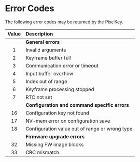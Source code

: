 # Error Codes

The following error codes may be returned by the PixelKey.

| Value | Description |
| :---: | :---------- |
|   | **General errors** |
| 1 | Invalid arguments |
| 2 | Keyframe buffer full |
| 3 | Communication error or timeout |
| 4 | Input buffer overflow |
| 5 | Index out of range |
| 6 | Keyframe processing stopped |
| 7 | RTC not set |
|    | **Configuration and command specific errors** |
| 16 | Configuration key not found |
| 17 | NV-mem error on configuration save |
| 18 | Configuration value out of range or wrong type |
|    | **Firmware upgrade errors** |
| 32 | Missing FW image blocks |
| 33 | CRC mismatch |
